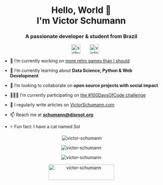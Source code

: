 <h1 align="center">Hello, World 👋 <br> I'm Victor Schumann</h1>
<h3 align="center">A passionate developer & student from Brazil</h3>
<p align="center">
<a href="https://twitter.com/schumann_victor" target="blank"><img align="center" src="https://img.shields.io/badge/Twitter-1DA1F2?style=for-the-badge&logo=Twitter&logoColor=white" alt="schumann_victor" height="30" width="auto" hspace="25"/></a>
<a href="https://linkedin.com/in/victor-schumann" target="blank"><img align="center" src="https://img.shields.io/badge/LinkedIn-0A66C2?style=for-the-badge&logo=LinkedIn&logoColor=white" alt="victor-schumann" height="30" width="auto"/></a>
</p>
  

- 🔭 I’m currently working on [more retro games than I should](https://github.com/victor-schumann/python-games)

- 🌱 I’m currently learning about **Data Science, Python & Web Development**

- 👯 I’m looking to collaborate on **open source projects with social impact**

- 👨🏼‍💻️ I’m currently participating on [the #100DaysOfCode challenge](https://github.com/victor-schumann/100-days-of-code)

- 📝 I regularly write articles on [VictorSchumann.com](https://victorschumann.com)

- 📫 Reach me at **schumann@disroot.org**

- ⚡ Fun fact: I have a cat named Sol

<p align="center">&nbsp;<img src="https://github-readme-stats.vercel.app/api?username=victor-schumann&show_icons=true&hide_border=true&locale=en" alt="victor-schumann" /></p>

<p align="center"><img src="https://github-readme-streak-stats.herokuapp.com/?user=victor-schumann&theme=default&hide_border=true" alt="victor-schumann" /></p>

<p align="center"><img src="https://github-readme-stats.vercel.app/api/top-langs?username=victor-schumann&show_icons=true&hide_border=true&locale=en&layout=compact" alt="victor-schumann" /></p>

<p align="center"><a href="https://ko-fi.com/victorschumann"> <img src="https://cdn.ko-fi.com/cdn/kofi3.png?v=3" height="50" width="210" alt="victor-schumann" /></a></p>
